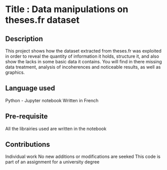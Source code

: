 # Title : Data manipulations on theses.fr dataset

## Description
This project shows how the dataset extracted from theses.fr was exploited in order to reveal the quantity of information it holds, structure it, and also show the lacks in some basic data it contains.
You will find in there missing data treatment, analysis of incoherences and noticeable results, as well as graphics.

 ## Language used
 Python - Jupyter notebook
 Written in French

## Pre-requisite
All the librairies used are written in the notebook

## Contributions
Individual work
No new additions or modifications are seeked
This code is part of an assignment for a university degree


